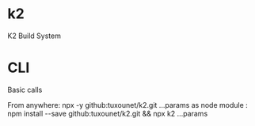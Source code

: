 # k2
K2 Build System


# CLI 

Basic calls

From anywhere: npx -y github:tuxounet/k2.git ...params
as node module : npm install --save github:tuxounet/k2.git && npx k2 ...params